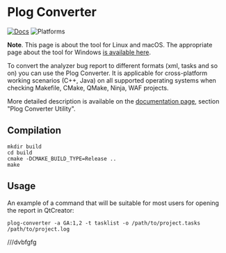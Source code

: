 Plog Converter
==============
[![Docs](	https://img.shields.io/readthedocs/pip.svg)](https://pvs-studio.com/en/docs/manual/0036/) ![Platforms](https://img.shields.io/badge/platform-linux%20|%20macos-green)

**Note**. This page is about the tool for Linux and macOS. The appropriate page about the tool for Windows [is available here](https://github.com/viva64/PlogConverter-MSBuild-VS).

To convert the analyzer bug report to different formats (xml, tasks and so on) you can use the Plog Converter.
It is applicable for cross-platform working scenarios (C++, Java) on all supported operating systems when checking Makefile, CMake, QMake, Ninja, WAF projects.

More detailed description is available on the [documentation page](https://pvs-studio.com/en/docs/manual/0036/), section "Plog Converter Utility".

Compilation
--------------

```
mkdir build
cd build
cmake -DCMAKE_BUILD_TYPE=Release ..
make
```

Usage
-------------

An example of a command that will be suitable for most users for opening the report in QtCreator:


```
plog-converter -a GA:1,2 -t tasklist -o /path/to/project.tasks /path/to/project.log
```

///dvbfgfg